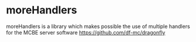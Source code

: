 # moreHandlers
 
moreHandlers is a library which makes possible the use of multiple handlers for the MCBE server software https://github.com/df-mc/dragonfly
